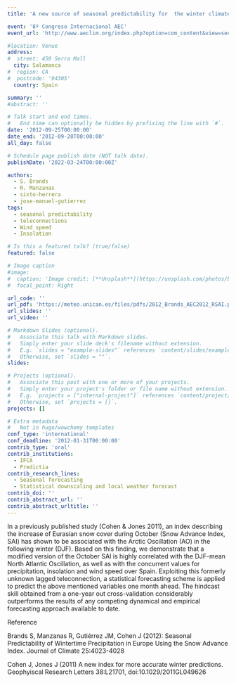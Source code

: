 ```yaml
---
title: 'A new source of seasonal predictability for  the winter climate in Spain'

event: '8º Congreso Internacional AEC'
event_url: 'http://www.aeclim.org/index.php?option=com_content&view=section&id=11&Itemid=78&lang=es'

#location: Venue
address:
#  street: 450 Serra Mall
  city: Salamanca
#  region: CA
#  postcode: '94305'
  country: Spain

summary: ''
#abstract: ''

# Talk start and end times.
#   End time can optionally be hidden by prefixing the line with `#`.
date: '2012-09-25T00:00:00'
date_end: '2012-09-28T00:00:00'
all_day: false

# Schedule page publish date (NOT talk date).
publishDate: '2022-03-24T00:00:00Z'

authors: 
  - S. Brands
  - R. Manzanas
  - sixto-herrera
  - jose-manuel-gutierrez
tags: 
  - seasonal predictability
  - teleconnections
  - Wind speed
  - Insolation

# Is this a featured talk? (true/false)
featured: false

# Image caption
#image:
#  caption: 'Image credit: [**Unsplash**](https://unsplash.com/photos/bzdhc5b3Bxs)'
#  focal_point: Right

url_code: ''
url_pdf: 'https://meteo.unican.es/files/pdfs/2012_Brands_AEC2012_RSAI.pdf'
url_slides: ''
url_video: ''

# Markdown Slides (optional).
#   Associate this talk with Markdown slides.
#   Simply enter your slide deck's filename without extension.
#   E.g. `slides = "example-slides"` references `content/slides/example-slides.md`.
#   Otherwise, set `slides = ""`.
slides:

# Projects (optional).
#   Associate this post with one or more of your projects.
#   Simply enter your project's folder or file name without extension.
#   E.g. `projects = ["internal-project"]` references `content/project/deep-learning/index.md`.
#   Otherwise, set `projects = []`.
projects: []

# Extra metadata
#   Not in hugo/wowchemy templates
conf_type: 'international'
conf_deadline: '2012-01-31T00:00:00'
contrib_type: 'oral'
contrib_institutions: 
  - IFCA
  - Predictia
contrib_research_lines: 
  - Seasonal forecasting
  - Statistical downscaling and local weather forecast
contrib_doi: ''
contrib_abstract_url: ''
contrib_abstract_urltitle: ''
---
```


In a previously published study (Cohen & Jones 2011), an index describing the increase of Eurasian snow cover during October (Snow Advance Index, SAI) has shown to be associated with the Arctic Oscillation (AO) in the following winter (DJF). Based on this finding, we demonstrate that a modified version of the October SAI is highly correlated with the DJF-mean North Atlantic Oscillation, as well as with the concurrent values for precipitation, insolation and wind speed over Spain. Exploiting this formerly unknown lagged teleconnection, a statistical forecasting scheme is applied to predict the above mentioned variables one month ahead. The hindcast skill obtained from a one-year out cross-validation considerably outperforms the results of any competing dynamical and empirical forecasting approach available to date.

Reference
 
Brands S, Manzanas R, Gutiérrez JM, Cohen J (2012): Seasonal Predictability of Wintertime Precipitation in Europe Using the Snow Advance Index. Journal of Climate 25:4023-4028

Cohen J, Jones J (2011) A new index for more accurate winter predictions. Geophyiscal Research Letters 38:L21701, doi:10.1029/2011GL049626

